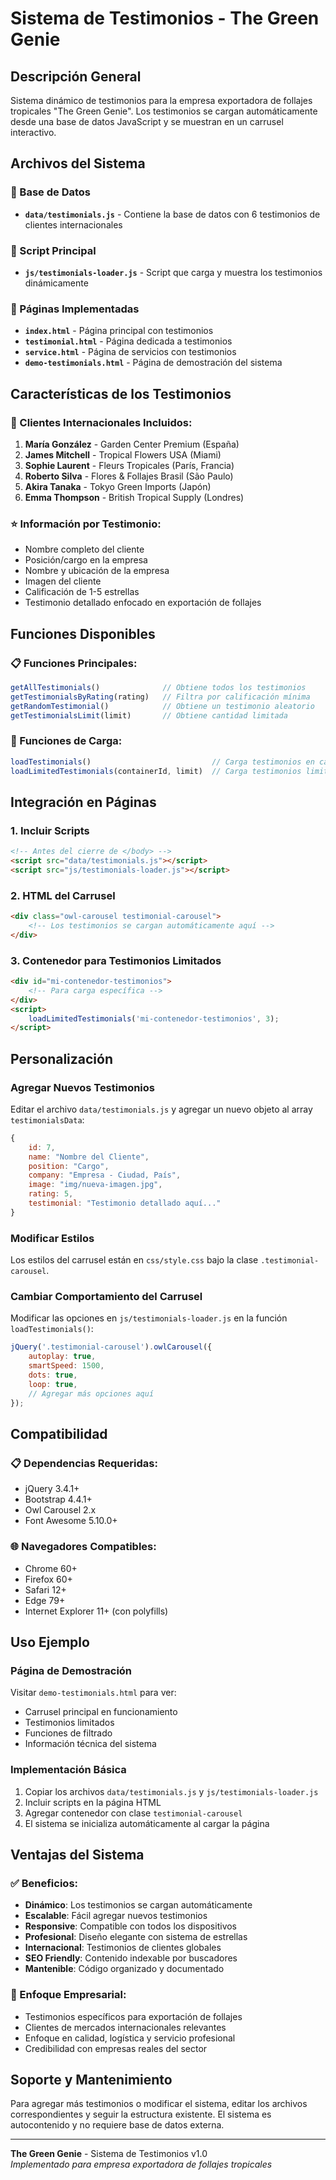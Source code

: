 # Sistema de Testimonios - The Green Genie

## Descripción General

Sistema dinámico de testimonios para la empresa exportadora de follajes tropicales "The Green Genie". Los testimonios se cargan automáticamente desde una base de datos JavaScript y se muestran en un carrusel interactivo.

## Archivos del Sistema

### 📁 Base de Datos
- **`data/testimonials.js`** - Contiene la base de datos con 6 testimonios de clientes internacionales

### 📁 Script Principal
- **`js/testimonials-loader.js`** - Script que carga y muestra los testimonios dinámicamente

### 📁 Páginas Implementadas
- **`index.html`** - Página principal con testimonios
- **`testimonial.html`** - Página dedicada a testimonios
- **`service.html`** - Página de servicios con testimonios
- **`demo-testimonials.html`** - Página de demostración del sistema

## Características de los Testimonios

### 👥 Clientes Internacionales Incluidos:
1. **María González** - Garden Center Premium (España)
2. **James Mitchell** - Tropical Flowers USA (Miami)
3. **Sophie Laurent** - Fleurs Tropicales (París, Francia)
4. **Roberto Silva** - Flores & Follajes Brasil (São Paulo)
5. **Akira Tanaka** - Tokyo Green Imports (Japón)
6. **Emma Thompson** - British Tropical Supply (Londres)

### ⭐ Información por Testimonio:
- Nombre completo del cliente
- Posición/cargo en la empresa
- Nombre y ubicación de la empresa
- Imagen del cliente
- Calificación de 1-5 estrellas
- Testimonio detallado enfocado en exportación de follajes

## Funciones Disponibles

### 📋 Funciones Principales:
```javascript
getAllTestimonials()              // Obtiene todos los testimonios
getTestimonialsByRating(rating)   // Filtra por calificación mínima
getRandomTestimonial()            // Obtiene un testimonio aleatorio
getTestimonialsLimit(limit)       // Obtiene cantidad limitada
```

### 🎯 Funciones de Carga:
```javascript
loadTestimonials()                           // Carga testimonios en carrusel principal
loadLimitedTestimonials(containerId, limit)  // Carga testimonios limitados en contenedor específico
```

## Integración en Páginas

### 1. Incluir Scripts
```html
<!-- Antes del cierre de </body> -->
<script src="data/testimonials.js"></script>
<script src="js/testimonials-loader.js"></script>
```

### 2. HTML del Carrusel
```html
<div class="owl-carousel testimonial-carousel">
    <!-- Los testimonios se cargan automáticamente aquí -->
</div>
```

### 3. Contenedor para Testimonios Limitados
```html
<div id="mi-contenedor-testimonios">
    <!-- Para carga específica -->
</div>
<script>
    loadLimitedTestimonials('mi-contenedor-testimonios', 3);
</script>
```

## Personalización

### Agregar Nuevos Testimonios
Editar el archivo `data/testimonials.js` y agregar un nuevo objeto al array `testimonialsData`:

```javascript
{
    id: 7,
    name: "Nombre del Cliente",
    position: "Cargo",
    company: "Empresa - Ciudad, País",
    image: "img/nueva-imagen.jpg",
    rating: 5,
    testimonial: "Testimonio detallado aquí..."
}
```

### Modificar Estilos
Los estilos del carrusel están en `css/style.css` bajo la clase `.testimonial-carousel`.

### Cambiar Comportamiento del Carrusel
Modificar las opciones en `js/testimonials-loader.js` en la función `loadTestimonials()`:

```javascript
jQuery('.testimonial-carousel').owlCarousel({
    autoplay: true,
    smartSpeed: 1500,
    dots: true,
    loop: true,
    // Agregar más opciones aquí
});
```

## Compatibilidad

### 📋 Dependencias Requeridas:
- jQuery 3.4.1+
- Bootstrap 4.4.1+
- Owl Carousel 2.x
- Font Awesome 5.10.0+

### 🌐 Navegadores Compatibles:
- Chrome 60+
- Firefox 60+
- Safari 12+
- Edge 79+
- Internet Explorer 11+ (con polyfills)

## Uso Ejemplo

### Página de Demostración
Visitar `demo-testimonials.html` para ver:
- Carrusel principal en funcionamiento
- Testimonios limitados
- Funciones de filtrado
- Información técnica del sistema

### Implementación Básica
1. Copiar los archivos `data/testimonials.js` y `js/testimonials-loader.js`
2. Incluir scripts en la página HTML
3. Agregar contenedor con clase `testimonial-carousel`
4. El sistema se inicializa automáticamente al cargar la página

## Ventajas del Sistema

### ✅ Beneficios:
- **Dinámico**: Los testimonios se cargan automáticamente
- **Escalable**: Fácil agregar nuevos testimonios
- **Responsive**: Compatible con todos los dispositivos
- **Profesional**: Diseño elegante con sistema de estrellas
- **Internacional**: Testimonios de clientes globales
- **SEO Friendly**: Contenido indexable por buscadores
- **Mantenible**: Código organizado y documentado

### 🎯 Enfoque Empresarial:
- Testimonios específicos para exportación de follajes
- Clientes de mercados internacionales relevantes
- Enfoque en calidad, logística y servicio profesional
- Credibilidad con empresas reales del sector

## Soporte y Mantenimiento

Para agregar más testimonios o modificar el sistema, editar los archivos correspondientes y seguir la estructura existente. El sistema es autocontenido y no requiere base de datos externa.

---

**The Green Genie** - Sistema de Testimonios v1.0  
*Implementado para empresa exportadora de follajes tropicales*

